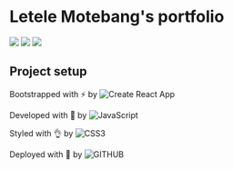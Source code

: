 # Letele Motebang's portfolio


![](https://badgen.net/badge/🚀/blazinglyFast/blue)
![](https://badgen.net/badge/🌱/holisticApproach/green)
![](https://badgen.net/badge/💥/gameChanger/red)
   
## Project setup
Bootstrapped with ⚡ by ![Create React App](https://img.shields.io/badge/react-%2320232a.svg?style=plastic&logo=react&logoColor=%2361DAFB)

Developed with 💪 by ![JavaScript](https://img.shields.io/badge/javascript-%23323330.svg?style=plastic&logo=javascript&logoColor=%23F7DF1E)

Styled with 👌 by ![CSS3](https://img.shields.io/badge/css3-%231572B6.svg?style=plastic&logo=css3&logoColor=white)

Deployed with 💖 by ![GITHUB](https://img.shields.io/badge/github-%23121011.svg?style=plastic&logo=github&logoColor=white)

